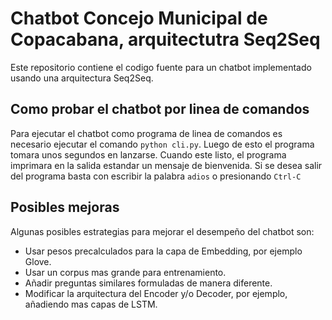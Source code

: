 # Chatbot Concejo Municipal de Copacabana, arquitectutra Seq2Seq 
Este repositorio contiene el codigo fuente para un chatbot implementado usando una arquitectura Seq2Seq.

## Como probar el chatbot por linea de comandos
Para ejecutar el chatbot como programa de linea de comandos es necesario ejecutar el comando `python cli.py`. Luego
de esto el programa tomara unos segundos en lanzarse. Cuando este listo, el programa imprimara en la salida estandar
un mensaje de bienvenida. Si se desea salir del programa basta con escribir la palabra `adios` o presionando `Ctrl-C`

## Posibles mejoras
Algunas posibles estrategias para mejorar el desempeño del chatbot son:
- Usar pesos precalculados para la capa de Embedding, por ejemplo Glove.
- Usar un corpus mas grande para entrenamiento.
- Añadir preguntas similares formuladas de manera diferente.
- Modificar la arquitectura del Encoder y/o Decoder, por ejemplo, añadiendo mas capas de LSTM.

